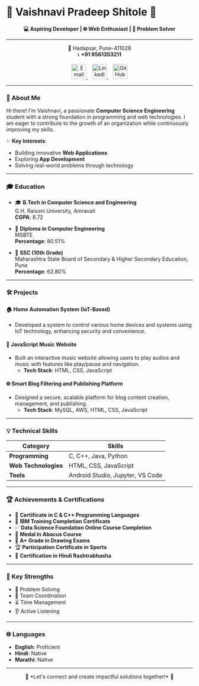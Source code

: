 # 🌟 Vaishnavi Pradeep Shitole 🌟

<p align="center">
  <strong>💻 Aspiring Developer | 🌐 Web Enthusiast | 🚀 Problem Solver</strong>
</p>

---

<p align="center">
  📍 Hadapsar, Pune-411028 <br>
  📞 <strong>+91 9561353211</strong> <br><br>
  <a href="mailto:vaishnavishitole2003@gmail.com">
    <img src="https://img.icons8.com/color/48/000000/gmail--v1.png" alt="Email" width="40" height="40" />
  </a>
  &nbsp;&nbsp;
  <a href="https://linkedin.com/in/vaishnavi-shitole-4a63ba20a">
    <img src="https://img.icons8.com/color/48/000000/linkedin.png" alt="LinkedIn" width="40" height="40" />
  </a>
  &nbsp;&nbsp;
  <a href="https://github.com/vaishnavishitole2">
    <img src="https://img.icons8.com/ios-glyphs/48/000000/github.png" alt="GitHub" width="40" height="40" />
  </a>
</p>

---

### 👋 About Me
Hi there! I'm Vaishnavi, a passionate **Computer Science Engineering** student with a strong foundation in programming and web technologies. I am eager to contribute to the growth of an organization while continuously improving my skills.

✨ **Key Interests**:
- Building innovative **Web Applications**
- Exploring **App Development**
- Solving real-world problems through technology

---

### 🎓 Education
- 🎓 **B.Tech in Computer Science and Engineering**  
  G.H. Raisoni University, Amravati  
  **CGPA**: 8.72  

- 📜 **Diploma in Computer Engineering**  
  MSBTE  
  **Percentage**: 80.51%  

- 🏫 **SSC (10th Grade)**  
  Maharashtra State Board of Secondary & Higher Secondary Education, Pune  
  **Percentage**: 62.80%  

---

### 🛠️ Projects
#### 🏠 **Home Automation System (IoT-Based)**
- Developed a system to control various home devices and systems using IoT technology, enhancing security and convenience.  

#### 🎵 **JavaScript Music Website**
- Built an interactive music website allowing users to play audios and music with features like play/pause and navigation.
  - **Tech Stack**: HTML, CSS, JavaScript

#### 🌐 **Smart Blog Filtering and Publishing Platform**
- Designed a secure, scalable platform for blog content creation, management, and publishing.
  - **Tech Stack**: MySQL, AWS, HTML, CSS, JavaScript  

---

### 💡 Technical Skills
| **Category**        | **Skills**                       |
|-------------------- |----------------------------------|
| **Programming**     | C, C++, Java, Python             |
| **Web Technologies**| HTML, CSS, JavaScript            |
| **Tools**           | Android Studio, Jupyter, VS Code |

---

### 🏆 Achievements & Certifications
- 🥇 **Certificate in C & C++ Programming Languages**
- 🥈 **IBM Training Completion Certificate**
- ✅ **Data Science Foundation Online Course Completion**
- 🏅 **Medal in Abacus Course**
- 🎨 **A+ Grade in Drawing Exams**
- 🏆 **Participation Certificate in Sports**
- 🏅 **Certification in Hindi Rashtrabhasha**

---

### 🌟 Key Strengths
- 🧠 Problem Solving
- 🤝 Team Coordination
- ⏳ Time Management
- 👂 Active Listening

---

### 🌐 Languages
- **English**: Proficient
- **Hindi**: Native
- **Marathi**: Native

---

<p align="center">
  🚀 *Let's connect and create impactful solutions together!* 🚀
</p>
